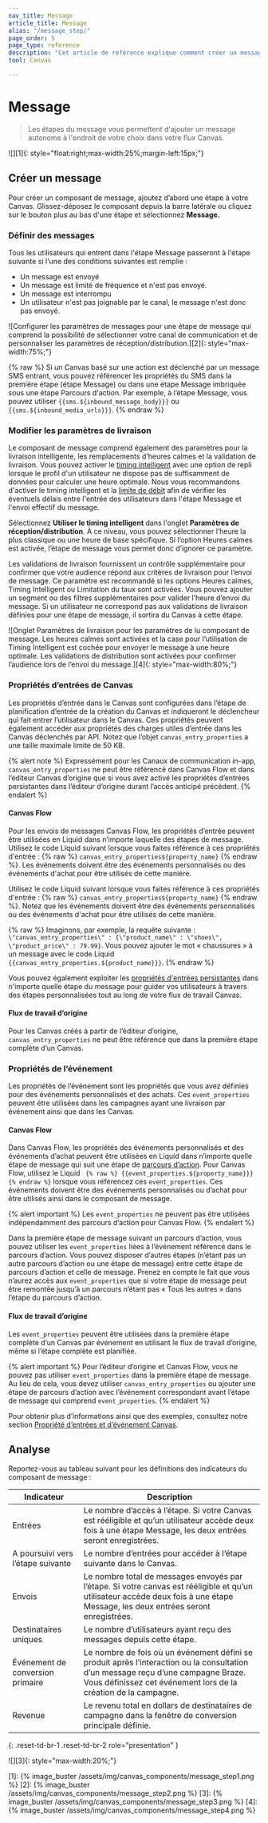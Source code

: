 ```yaml
---
nav_title: Message 
article_title: Message 
alias: "/message_step/"
page_order: 5
page_type: reference
description: "Cet article de référence explique comment créer un message autonome à l'aide de l'étape Message."
tool: Canvas

---
```


# Message 

> Les étapes du message vous permettent d'ajouter un message autonome à l'endroit de votre choix dans votre flux Canvas.

![][1]{: style="float:right;max-width:25%;margin-left:15px;"}

## Créer un message

Pour créer un composant de message, ajoutez d’abord une étape à votre Canvas. Glissez-déposez le composant depuis la barre latérale ou cliquez sur le bouton plus <i class="fas fa-plus-circle"></i> au bas d'une étape et sélectionnez **Message.** 

### Définir des messages

Tous les utilisateurs qui entrent dans l'étape Message passeront à l'étape suivante si l'une des conditions suivantes est remplie :
- Un message est envoyé
- Un message est limité de fréquence et n'est pas envoyé.
- Un message est interrompu
- Un utilisateur n'est pas joignable par le canal, le message n'est donc pas envoyé.

![Configurer les paramètres de messages pour une étape de message qui comprend la possibilité de sélectionner votre canal de communication et de personnaliser les paramètres de réception/distribution.][2]{: style="max-width:75%;"}

{% raw %}
Si un Canvas basé sur une action est déclenché par un message SMS entrant, vous pouvez référencer les propriétés du SMS dans la première étape (étape Message) ou dans une étape Message imbriquée sous une étape Parcours d'action. Par exemple, à l’étape Message, vous pouvez utiliser `{{sms.${inbound_message_body}}}` ou `{{sms.${inbound_media_urls}}}`.
{% endraw %}

### Modifier les paramètres de livraison

Le composant de message comprend également des paramètres pour la livraison intelligente, les remplacements d’heures calmes et la validation de livraison. Vous pouvez activer le [timing intelligent]({{site.baseurl}}/user_guide/brazeai/intelligence/intelligent_timing/) avec une option de repli lorsque le profil d'un utilisateur ne dispose pas de suffisamment de données pour calculer une heure optimale. Nous vous recommandons d'activer le timing intelligent et la [limite de débit]({{site.baseurl}}/user_guide/engagement_tools/campaigns/building_campaigns/rate-limiting/#rate-limiting-and-frequency-capping/) afin de vérifier les éventuels délais entre l'entrée des utilisateurs dans l'étape Message et l'envoi effectif du message.

Sélectionnez **Utiliser le timing intelligent** dans l'onglet **Paramètres de réception/distribution**. À ce niveau, vous pouvez sélectionner l’heure la plus classique ou une heure de base spécifique. Si l’option Heures calmes est activée, l’étape de message vous permet donc d’ignorer ce paramètre.

Les validations de livraison fournissent un contrôle supplémentaire pour confirmer que votre audience répond aux critères de livraison pour l’envoi de message. Ce paramètre est recommandé si les options Heures calmes, Timing Intelligent ou Limitation du taux sont activées. Vous pouvez ajouter un segment ou des filtres supplémentaires pour valider l’heure d’envoi du message. Si un utilisateur ne correspond pas aux validations de livraison définies pour une étape de message, il sortira du Canvas à cette étape.

![Onglet Paramètres de livraison pour les paramètres de lu composant de message. Les heures calmes sont activées et la case pour l’utilisation de Timing Intelligent est cochée pour envoyer le message à une heure optimale. Les validations de distribution sont activées pour confirmer l’audience lors de l’envoi du message.][4]{: style="max-width:80%;"}

### Propriétés d’entrées de Canvas

Les propriétés d’entrée dans le Canvas sont configurées dans l’étape de planification d’entrée de la création du Canvas et indiqueront le déclencheur qui fait entrer l’utilisateur dans le Canvas. Ces propriétés peuvent également accéder aux propriétés des charges utiles d’entrée dans les Canvas déclenchés par API. Notez que l’objet `canvas_entry_properties` a une taille maximale limite de 50 KB. 

{% alert note %}
Expressément pour les Canaux de communication in-app, `canvas_entry_properties` ne peut être référencé dans Canvas Flow et dans l’éditeur Canvas d’origine que si vous avez activé les propriétés d’entrées persistantes dans l’éditeur d’origine durant l’accès anticipé précédent.
{% endalert %}

#### Canvas Flow

Pour les envois de messages Canvas Flow, les propriétés d’entrée peuvent être utilisées en Liquid dans n’importe laquelle des étapes de message. Utilisez le code Liquid suivant lorsque vous faites référence à ces propriétés d'entrée : {% raw %} ``canvas_entry_properties${property_name}`` {% endraw %}. Les événements doivent être des événements personnalisés ou des événements d'achat pour être utilisés de cette manière.

Utilisez le code Liquid suivant lorsque vous faites référence à ces propriétés d'entrée : {% raw %} ``canvas_entry_properties${property_name}`` {% endraw %}. Notez que les événements doivent être des événements personnalisés ou des événements d'achat pour être utilisés de cette manière.

{% raw %}
Imaginons, par exemple, la requête suivante : `\"canvas_entry_properties\" : {\"product_name\" : \"shoes\", \"product_price\" : 79.99}`. Vous pouvez ajouter le mot « chaussures » à un message avec le code Liquid `{{canvas_entry_properties.${product_name}}}`.
{% endraw %}

Vous pouvez également exploiter les [propriétés d'entrées persistantes]({{site.baseurl}}/user_guide/engagement_tools/canvas/create_a_canvas/canvas_entry_properties_event_properties/canvas_persistent_entry_properties/) dans n'importe quelle étape du message pour guider vos utilisateurs à travers des étapes personnalisées tout au long de votre flux de travail Canvas.

#### Flux de travail d’origine

Pour les Canvas créés à partir de l’éditeur d’origine, `canvas_entry_properties` ne peut être référencé que dans la première étape complète d’un Canvas.

### Propriétés de l’événement

Les propriétés de l’événement sont les propriétés que vous avez définies pour des événements personnalisés et des achats. Ces `event_properties` peuvent être utilisées dans les campagnes ayant une livraison par événement ainsi que dans les Canvas. 

#### Canvas Flow

Dans Canvas Flow, les propriétés des événements personnalisés et des événements d’achat peuvent être utilisées en Liquid dans n’importe quelle étape de message qui suit une étape de [parcours d’action]({{site.baseurl}}/user_guide/engagement_tools/canvas/canvas_components/action_paths/). Pour Canvas Flow, utilisez le Liquid `` {% raw %} {{event_properties.${property_name}}} {% endraw %}`` lorsque vous référencez ces `event_properties`. Ces événements doivent être des événements personnalisés ou d’achat pour être utilisés ainsi dans le composant de message.

{% alert important %}
Les `event_properties` ne peuvent pas être utilisées indépendamment des parcours d’action pour Canvas Flow.
{% endalert %}

Dans la première étape de message suivant un parcours d’action, vous pouvez utiliser les `event_properties` liées à l’événement référencé dans le parcours d’action. Vous pouvez disposer d’autres étapes (n’étant pas un autre parcours d’action ou une étape de message) entre cette étape de parcours d’action et celle de message. Prenez en compte le fait que vous n’aurez accès aux `event_properties` que si votre étape de message peut être remontée jusqu’à un parcours n’étant pas « Tous les autres » dans l’étape du parcours d’action.

#### Flux de travail d’origine

Les `event_properties` peuvent être utilisées dans la première étape complète d’un Canvas par événement en utilisant le flux de travail d’origine, même si l’étape complète est planifiée. 

{% alert important %}
Pour l’éditeur d’origine et Canvas Flow, vous ne pouvez pas utiliser `event_properties` dans la première étape de message. Au lieu de cela, vous devez utiliser `canvas_entry_properties` ou ajouter une étape de parcours d’action avec l’événement correspondant avant l’étape de message qui comprend `event_properties`.
{% endalert %}

Pour obtenir plus d’informations ainsi que des exemples, consultez notre section [Propriété d’entrées et d’événement Canvas]({{site.baseurl}}/user_guide/engagement_tools/canvas/create_a_canvas/canvas_entry_properties_event_properties/).


## Analyse

Reportez-vous au tableau suivant pour les définitions des indicateurs du composant de message : 

| Indicateur | Description |
| --- | --- |
| Entrées | Le nombre d’accès à l’étape. Si votre Canvas est rééligible et qu’un utilisateur accède deux fois à une étape Message, les deux entrées seront enregistrées. |
| A poursuivi vers l’étape suivante | Le nombre d’entrées pour accéder à l’étape suivante dans le Canvas. |
| Envois | Le nombre total de messages envoyés par l’étape. Si votre canvas est rééligible et qu’un utilisateur accède deux fois à une étape Message, les deux entrées seront enregistrées. |
| Destinataires uniques | Le nombre d’utilisateurs ayant reçu des messages depuis cette étape. |
| Événement de conversion primaire | Le nombre de fois où un événement défini se produit après l’interaction ou la consultation d’un message reçu d’une campagne Braze. Vous définissez cet événement lors de la création de la campagne. |
| Revenue | Le revenu total en dollars de destinataires de campagne dans la fenêtre de conversion principale définie. |
{: .reset-td-br-1 .reset-td-br-2 role="presentation" }

![][3]{: style="max-width:20%;"}


[1]: {% image_buster /assets/img/canvas_components/message_step1.png %}
[2]: {% image_buster /assets/img/canvas_components/message_step2.png %}
[3]: {% image_buster /assets/img/canvas_components/message_step3.png %}
[4]: {% image_buster /assets/img/canvas_components/message_step4.png %}
